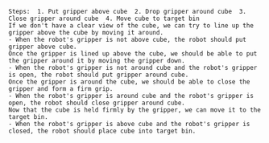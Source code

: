 
    Steps:  1. Put gripper above cube  2. Drop gripper around cube  3. Close gripper around cube  4. Move cube to target bin
    If we don't have a clear view of the cube, we can try to line up the gripper above the cube by moving it around.
    - When the robot's gripper is not above cube, the robot should put gripper above cube.
    Once the gripper is lined up above the cube, we should be able to put the gripper around it by moving the gripper down.
    - When the robot's gripper is not around cube and the robot's gripper is open, the robot should put gripper around cube.
    Once the gripper is around the cube, we should be able to close the gripper and form a firm grip.
    - When the robot's gripper is around cube and the robot's gripper is open, the robot should close gripper around cube.
    Now that the cube is held firmly by the gripper, we can move it to the target bin.
    - When the robot's gripper is above cube and the robot's gripper is closed, the robot should place cube into target bin.